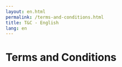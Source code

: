 ```yaml
---
layout: en.html
permalink: /terms-and-conditions.html
title: T&C - English
lang: en
---
```

# Terms and Conditions
